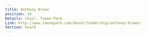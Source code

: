```yaml
---
title: Anthony Brown
position: 14
Details: Chair, Towne Park
Link: http://www.townepark.com/about/leadership/anthony-brown/
Section: board
---
```



